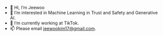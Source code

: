 - 👋 Hi, I’m Jeewoo
- 👀 I’m interested in Machine Learning in Trust and Safety and Generative AI.
- 🌱 I’m currently working at TikTok.
- 📫 Please email jeewookim17@gmail.com. 

<!---
jdubkim/jdubkim is a ✨ special ✨ repository because its `README.md` (this file) appears on your GitHub profile.
You can click the Preview link to take a look at your changes.
--->

